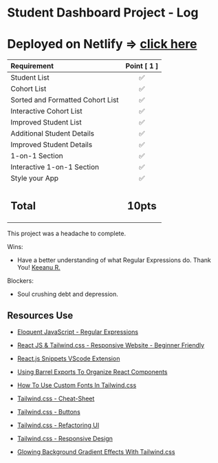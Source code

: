 # Student Dashboard Project - Log

# Deployed on Netlify => [click here](https://student-dashboard-project-hf.netlify.app/)

| Requirement                      |  Point [ 1 ]   |
| :------------------------------- | :------------: |
| Student List                     |       ✅       |
| Cohort List                      |       ✅       |
| Sorted and Formatted Cohort List |       ✅       |
| Interactive Cohort List          |       ✅       |
| Improved Student List            |       ✅       |
| Additional Student Details       |       ✅       |
| Improved Student Details         |       ✅       |
| 1-on-1 Section                   |       ✅       |
| Interactive 1-on-1 Section       |       ✅       |
| Style your App                   |       ✅       |
| <h2>Total</h2>                   | <h2>10pts</h2> |

This project was a headache to complete.

Wins:

- Have a better understanding of what Regular Expressions do. Thank You! [Keeanu R.](https://github.com/Kayrod23)

Blockers:

- Soul crushing debt and depression.

## Resources Use

- [Eloquent JavaScript - Regular Expressions](https://eloquentjavascript.net/09_regexp.html)

- [React JS & Tailwind.css - Responsive Website - Beginner Friendly](https://youtu.be/ZU-drSVodBw)

- [React.js Snippets VScode Extension](https://github.com/ults-io/vscode-react-javascript-snippets/blob/HEAD/docs/Snippets.md)

- [Using Barrel Exports To Organize React Components](https://blog.logrocket.com/using-barrel-exports-organize-react-components/)

- [How To Use Custom Fonts In Tailwind.css](https://blog.logrocket.com/how-to-use-custom-fonts-tailwind-css/)

- [Tailwind.css - Cheat-Sheet](https://nerdcave.com/tailwind-cheat-sheet)

- [Tailwind.css - Buttons](https://devdojo.com/tailwindcss/buttons#_)

- [Tailwind.css - Refactoring UI](https://github.com/Chetan11-dev/refactoring-ui-book/blob/main/Steve_Schoger_Adam_Wathan_Refactoring_UI.pdf)

- [Tailwind.css - Responsive Design](https://tailwindcss.com/docs/responsive-design)

- [Glowing Background Gradient Effects With Tailwind.css](https://youtu.be/5W6kEP65AH4)
